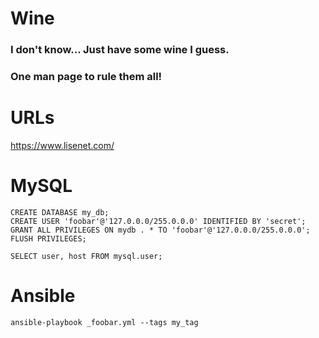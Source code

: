 # Wine
### I don't know... Just have some wine I guess.
### One man page to rule them all!

# URLs
https://www.lisenet.com/  

# MySQL

```
CREATE DATABASE my_db;
CREATE USER 'foobar'@'127.0.0.0/255.0.0.0' IDENTIFIED BY 'secret';
GRANT ALL PRIVILEGES ON mydb . * TO 'foobar'@'127.0.0.0/255.0.0.0';
FLUSH PRIVILEGES;
```

```
SELECT user, host FROM mysql.user;
```

# Ansible
```
ansible-playbook _foobar.yml --tags my_tag
```
